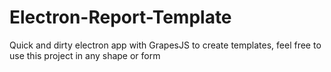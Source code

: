 # Electron-Report-Template
Quick and dirty electron app with GrapesJS to create templates, feel free to use this project in any shape or form
